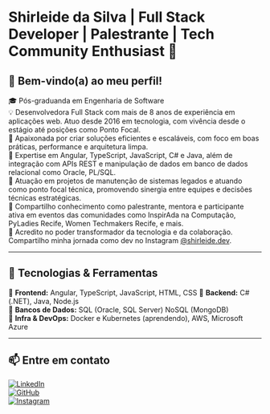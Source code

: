 # Shirleide da Silva | Full Stack Developer | Palestrante | Tech Community Enthusiast 🚀

## 👋 Bem-vindo(a) ao meu perfil!

🎓 Pós-graduanda em Engenharia de Software  
💡 Desenvolvedora Full Stack com mais de 8 anos de experiência em aplicações web. Atuo desde 2016 em tecnologia, com vivência desde o estágio até posições como Ponto Focal.  
🚀 Apaixonada por criar soluções eficientes e escaláveis, com foco em boas práticas, performance e arquitetura limpa.  
🎯 Expertise em Angular, TypeScript, JavaScript, C# e Java, além de integração com APIs REST e manipulação de dados em banco de dados relacional como Oracle, PL/SQL.  
🤝 Atuação em projetos de manutenção de sistemas legados e atuando como ponto focal técnica, promovendo sinergia entre equipes e decisões técnicas estratégicas.  
🎤 Compartilho conhecimento como palestrante, mentora e participante ativa em eventos das comunidades como InspirAda na Computação, PyLadies Recife, Women Techmakers Recife, e mais.  
🌟 Acredito no poder transformador da tecnologia e da colaboração. Compartilho minha jornada como dev no Instagram [@shirleide.dev](https://www.instagram.com/shirleide.dev/).  

---

## 🚀 Tecnologias & Ferramentas

🔹 **Frontend:** Angular, TypeScript, JavaScript, HTML, CSS
🔹 **Backend:** C# (.NET), Java, Node.js  
🔹 **Bancos de Dados:** SQL (Oracle, SQL Server) NoSQL (MongoDB)  
🔹 **Infra & DevOps:** Docker e Kubernetes (aprendendo), AWS, Microsoft Azure  

---

## 📫 Entre em contato

[![LinkedIn](https://img.shields.io/badge/-LinkedIn-0077B5?style=for-the-badge&logo=linkedin&logoColor=white)](https://www.linkedin.com/in/shirleide/)  
[![GitHub](https://img.shields.io/badge/-GitHub-181717?style=for-the-badge&logo=github&logoColor=white)](https://github.com/shirleide)  
[![Instagram](https://img.shields.io/badge/-Instagram-E4405F?style=for-the-badge&logo=instagram&logoColor=white)](https://www.instagram.com/shirleide.dev/)  
